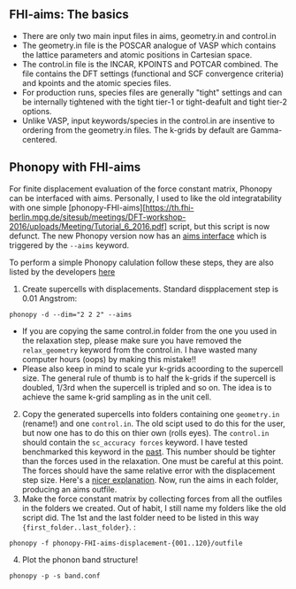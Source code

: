 ## FHI-aims: The basics

- There are only two main input files in aims, geometry.in and control.in
- The geometry.in file is the POSCAR analogue of VASP which contains the lattice parameters and atomic positions in Cartesian space. 
- The control.in file is the INCAR, KPOINTS and POTCAR combined. The file contains the DFT settings (functional and SCF convergence criteria) and kpoints and the atomic species files. 
- For production runs, species files are generally "tight" settings and can be internally tightened with the tight tier-1 or tight-deafult and tight tier-2 options. 
- Unlike VASP, input keywords/species in the control.in are insentive to ordering from the geometry.in files. The k-grids by default are Gamma-centered. 

## Phonopy with FHI-aims
For finite displacement evaluation of the force constant matrix, Phonopy can be interfaced with aims. Personally, I used to like the old integratability with one simple [phonopy-FHI-aims][https://th.fhi-berlin.mpg.de/sitesub/meetings/DFT-workshop-2016/uploads/Meeting/Tutorial_6_2016.pdf] script, but this script is now defunct. The new Phonopy version now has an [aims interface](https://phonopy.github.io/phonopy/interfaces.html) which is triggered by the `--aims` keyword. 

To perform a simple Phonopy calulation follow these steps, they are also listed by the developers [here](https://github.com/phonopy/phonopy/blob/develop/example/diamond-FHI-aims/README.md)

1. Create supercells with displacements. Standard dispplacement step is 0.01 Angstrom:
```
phonopy -d --dim="2 2 2" --aims
```
- If you are copying the same control.in folder from the one you used in the relaxation step, please make sure you have removed the `relax_geometry` keyword from the control.in. I have wasted many computer hours (oops) by making this mistake!!
- Please also keep in mind to scale yur k-grids acoording to the supercell size. The general rule of thumb is to half the k-grids if the supercell is doubled, 1/3rd when the supercell is tripled and so on. The idea is to achieve the same k-grid sampling as in the unit cell. 
2. Copy the generated supercells into folders containing one `geometry.in` (rename!) and one `control.in`. The old scipt used to do this for the user, but now one has to do this on thier own (rolls eyes). The `control.in` should contain the `sc_accuracy forces` keyword. I have tested benchmarked this keyword in the [past](https://aip.scitation.org/doi/full/10.1063/5.0041717). This number should be tighter than the forces used in the relaxation. One must be careful at this point. The forces should have the same relative error with the displacement step size. Here's a [nicer explanation](https://www.tcm.phy.cam.ac.uk/castep/Phonons_Guide/Castep_Phononsch2.html). Now, run the aims in each folder, producing an aims outfile. 
3. Make the force constant matrix by collecting forces from all the outfiles in the folders we created. Out of habit, I still name my folders like the old script did. The 1st and the last folder need to be listed in this way `{first_folder..last_folder}`. : 
```
phonopy -f phonopy-FHI-aims-displacement-{001..120}/outfile
```
4. Plot the phonon band structure!
```
phonopy -p -s band.conf
```
